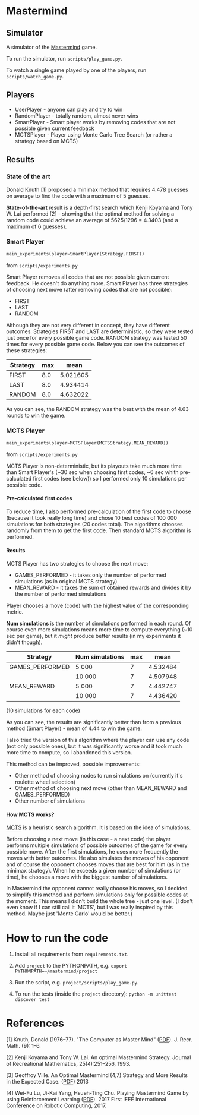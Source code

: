 # Mastermind

## Simulator

A simulator of the [Mastermind](https://en.wikipedia.org/wiki/Mastermind_(board_game)) game.

To run the simulator, run `scripts/play_game.py`.

To watch a single game played by one of the players, run `scripts/watch_game.py`.

## Players

- UserPlayer - anyone can play and try to win
- RandomPlayer - totally random, almost never wins
- SmartPlayer - Smart player works by removing codes that are not possible 
given current feedback
- MCTSPlayer - Player using Monte Carlo Tree Search (or rather a strategy 
based on MCTS)


## Results

### State of the art

Donald Knuth [1] proposed a minimax method that requires 4.478 guesses on 
average to find the code with a maximum of 5 guesses.

**State-of-the-art** result is a depth-first search which Kenji Koyama and 
Tony W. Lai performed [2] - showing that the optimal method for solving a 
random code could achieve an average of 5625/1296 = 4.3403 (and a maximum 
of 6 guesses).

### Smart Player

```python
main_experiments(player=SmartPlayer(Strategy.FIRST))
```
from `scripts/experiments.py`

Smart Player removes all codes that are not possible given current feedback. 
He doesn't do anything more. Smart Player has three strategies of 
choosing next move (after removing codes that are not possible):
- FIRST
- LAST
- RANDOM

Although they are not very different in concept, they have different outcomes.
 Strategies FIRST and LAST are deterministic, so they were tested just once
  for every possible game code. RANDOM strategy was tested 50 times for 
  every possible game code. Below you can see the outcomes of these strategies:

| Strategy | max | mean     |
|----------|-----|----------|
| FIRST    | 8.0 | 5.021605 |
| LAST     | 8.0 | 4.934414 |
| RANDOM   | 8.0 | 4.632022 |

As you can see, the RANDOM strategy was the best with the mean of 4.63 rounds 
to win the game.

### MCTS Player

```python
main_experiments(player=MCTSPlayer(MCTSStrategy.MEAN_REWARD))
```
from `scripts/experiments.py`

MCTS Player is non-deterministic, but its playouts take much more time than 
Smart Player's (~30 sec when choosing first codes, ~6 sec whith pre-calculated 
first codes (see below)) so I performed only 10 simulations per possible code.

#### Pre-calculated first codes

To reduce time, I also performed pre-calculation of the first code to choose 
(because it took really long time) and chose 10 best codes of 100 000 
simulations for both strategies (20 codes total). The algorithms chooses 
randomly from them to get the first code. Then standard MCTS algorithm
is performed.

#### Results

MCTS Player has two strategies to choose the next move:
- GAMES_PERFORMED - it takes only the number of performed simulations 
(as in original MCTS strategy)
- MEAN_REWARD - it takes the sum of obtained rewards and divides it by 
the number of performed simulations

Player chooses a move (code) with the highest value of the corresponding metric.

**Num simulations** is the number of simulations performed in each round. 
Of course even more simulations means more time to compute everything 
(~10 sec per game), but it *might* produce better results (in my experiments 
it didn't though).


| Strategy        | Num simulations | max | mean     |
|-----------------|-----------------|-----|----------|
| GAMES_PERFORMED | 5 000           | 7   | 4.532484 |
|                 | 10 000          | 7   | 4.507948 |
| MEAN_REWARD     | 5 000           | 7   | 4.442747 |
|                 | 10 000          | 7   | 4.436420 |

 (10 simulations for each code)

As you can see, the results are significantly better than from a previous method
 (Smart Player) - mean of 4.44 to win the game.

I also tried the version of this algorithm where the player can use any code 
(not only possible ones), but it was significantly worse and it took much more 
time to compute, so I abandoned this version. 

This method can be improved, possible improvements:
- Other method of choosing nodes to run simulations on (currently it's roulette 
wheel selection)
- Other method of choosing next move (other than MEAN_REWARD and GAMES_PERFORMED)
- Other number of simulations

#### How MCTS works?

[MCTS](https://en.wikipedia.org/wiki/Monte_Carlo_tree_search) is a heuristic 
search algorithm. It is based on the idea of simulations. 

Before choosing a next move (in this case - a next code) the player performs 
multiple simulations of possible outcomes of the game for every possible move. 
After the first simulations, he uses more frequently the moves with better 
outcomes. He also simulates the moves of his opponent and of course the 
opponent chooses moves that are best for him (as in the minimax strategy). 
When he exceeds a given number of simulations (or time), he chooses a move 
with the biggest number of simulations.

In Mastermind the opponent cannot really choose his moves, so I decided to 
simplify this method and perform simulations only for possible codes at the 
moment. This means I didn't build the whole tree - just one level. 
(I don't even know if I can still call it 'MCTS', but I was really inspired 
by this method. Maybe just 'Monte Carlo' would be better.) 

# How to run the code

1. Install all requirements from `requirements.txt`.

2. Add `project` to the PYTHONPATH, e.g. `export PYTHONPATH=~/mastermind/project`

3. Run the script, e.g. `project/scripts/play_game.py`.

4. To run the tests (inside the `project` directory): `python -m unittest discover test`


# References

[1] Knuth, Donald (1976–77). "The Computer as Master Mind" ([PDF](http://www.cs.uni.edu/~wallingf/teaching/cs3530/resources/knuth-mastermind.pdf)). J. Recr. Math. (9): 1–6.

[2] Kenji Koyama and Tony W. Lai. An optimal Mastermind Strategy. Journal of Recreational Mathematics, 25(4):251–256, 1993.

[3] Geoffroy Ville. An Optimal Mastermind (4,7) Strategy and More Results in the Expected Case. ([PDF](https://arxiv.org/pdf/1305.1010.pdf)) 2013

[4] Wei-Fu Lu, Ji-Kai Yang, Hsueh-Ting Chu. Playing Mastermind Game by using Reinforcement Learning ([PDF](https://www.computer.org/csdl/pds/api/csdl/proceedings/download-article/12OmNxFsmGq/pdf)). 2017 First IEEE International Conference on Robotic Computing, 2017.